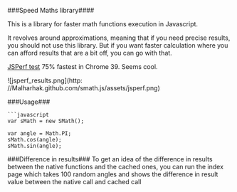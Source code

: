 ###Speed Maths library####

This is a library for faster math functions execution in Javascript.

It revolves around approximations, meaning that if you need precise results, you should not use this library. But if you want faster calculation where you can afford results that are a bit off, you can go with that.

[JSPerf test](http://jsperf.com/smath-test) 75% fastest in Chrome 39. Seems cool.

![jsperf_results.png](http: //Malharhak.github.com/smath.js/assets/jsperf.png)

###Usage###

	```javascript
	var sMath = new SMath();

	var angle = Math.PI;
	sMath.cos(angle);
	sMath.sin(angle);

###Difference in results###
To get an idea of the difference in results between the native functions and the cached ones, you can run the index page which takes 100 random angles and shows the difference in result value between the native call and cached call